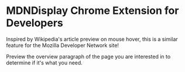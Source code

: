 # MDNDisplay Chrome Extension for Developers
Inspired by Wikipedia's article preview on mouse hover, this is a similar feature for the Mozilla Developer Network site!

Preview the overview paragraph of the page you are interested in to determine if it's what you need.
